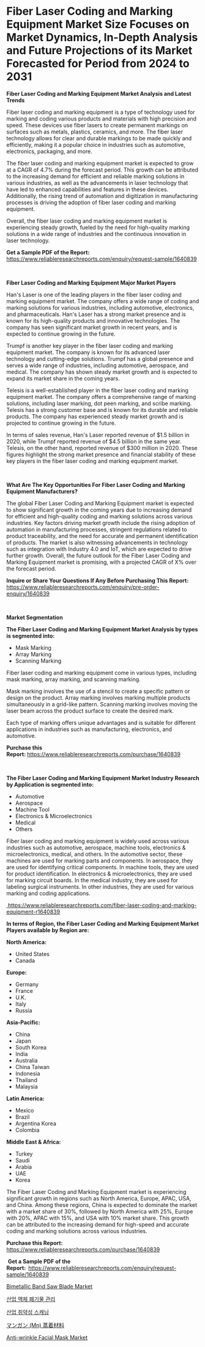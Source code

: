 <p><h1>Fiber Laser Coding and Marking Equipment Market Size Focuses on Market Dynamics, In-Depth Analysis and Future Projections of its Market Forecasted for Period from 2024 to 2031</h1></p><p><strong>Fiber Laser Coding and Marking Equipment Market Analysis and Latest Trends</strong></p>
<p><p>Fiber laser coding and marking equipment is a type of technology used for marking and coding various products and materials with high precision and speed. These devices use fiber lasers to create permanent markings on surfaces such as metals, plastics, ceramics, and more. The fiber laser technology allows for clear and durable markings to be made quickly and efficiently, making it a popular choice in industries such as automotive, electronics, packaging, and more.</p><p>The fiber laser coding and marking equipment market is expected to grow at a CAGR of 4.7% during the forecast period. This growth can be attributed to the increasing demand for efficient and reliable marking solutions in various industries, as well as the advancements in laser technology that have led to enhanced capabilities and features in these devices. Additionally, the rising trend of automation and digitization in manufacturing processes is driving the adoption of fiber laser coding and marking equipment.</p><p>Overall, the fiber laser coding and marking equipment market is experiencing steady growth, fueled by the need for high-quality marking solutions in a wide range of industries and the continuous innovation in laser technology.</p></p>
<p><strong>Get a Sample PDF of the Report:&nbsp;</strong> <a href="https://www.reliableresearchreports.com/enquiry/request-sample/1640839">https://www.reliableresearchreports.com/enquiry/request-sample/1640839</a></p>
<p>&nbsp;</p>
<p><strong>Fiber Laser Coding and Marking Equipment Major Market Players</strong></p>
<p><p>Han's Laser is one of the leading players in the fiber laser coding and marking equipment market. The company offers a wide range of coding and marking solutions for various industries, including automotive, electronics, and pharmaceuticals. Han's Laser has a strong market presence and is known for its high-quality products and innovative technologies. The company has seen significant market growth in recent years, and is expected to continue growing in the future.</p><p>Trumpf is another key player in the fiber laser coding and marking equipment market. The company is known for its advanced laser technology and cutting-edge solutions. Trumpf has a global presence and serves a wide range of industries, including automotive, aerospace, and medical. The company has shown steady market growth and is expected to expand its market share in the coming years.</p><p>Telesis is a well-established player in the fiber laser coding and marking equipment market. The company offers a comprehensive range of marking solutions, including laser marking, dot peen marking, and scribe marking. Telesis has a strong customer base and is known for its durable and reliable products. The company has experienced steady market growth and is projected to continue growing in the future.</p><p>In terms of sales revenue, Han's Laser reported revenue of $1.5 billion in 2020, while Trumpf reported revenue of $4.5 billion in the same year. Telesis, on the other hand, reported revenue of $300 million in 2020. These figures highlight the strong market presence and financial stability of these key players in the fiber laser coding and marking equipment market.</p></p>
<p>&nbsp;</p>
<p><strong>What Are The Key Opportunities For Fiber Laser Coding and Marking Equipment Manufacturers?</strong></p>
<p><p>The global Fiber Laser Coding and Marking Equipment market is expected to show significant growth in the coming years due to increasing demand for efficient and high-quality coding and marking solutions across various industries. Key factors driving market growth include the rising adoption of automation in manufacturing processes, stringent regulations related to product traceability, and the need for accurate and permanent identification of products. The market is also witnessing advancements in technology such as integration with Industry 4.0 and IoT, which are expected to drive further growth. Overall, the future outlook for the Fiber Laser Coding and Marking Equipment market is promising, with a projected CAGR of X% over the forecast period.</p></p>
<p><strong>Inquire or Share Your Questions If Any Before Purchasing This Report:</strong> <a href="https://www.reliableresearchreports.com/enquiry/pre-order-enquiry/1640839">https://www.reliableresearchreports.com/enquiry/pre-order-enquiry/1640839</a></p>
<p>&nbsp;</p>
<p><strong>Market Segmentation</strong></p>
<p><strong>The Fiber Laser Coding and Marking Equipment Market Analysis by types is segmented into:</strong></p>
<p><ul><li>Mask Marking</li><li>Array Marking</li><li>Scanning Marking</li></ul></p>
<p><p>Fiber laser coding and marking equipment come in various types, including mask marking, array marking, and scanning marking. </p><p>Mask marking involves the use of a stencil to create a specific pattern or design on the product. Array marking involves marking multiple products simultaneously in a grid-like pattern. Scanning marking involves moving the laser beam across the product surface to create the desired mark. </p><p>Each type of marking offers unique advantages and is suitable for different applications in industries such as manufacturing, electronics, and automotive.</p></p>
<p><strong>Purchase this Report:&nbsp;</strong><a href="https://www.reliableresearchreports.com/purchase/1640839">https://www.reliableresearchreports.com/purchase/1640839</a></p>
<p>&nbsp;</p>
<p><strong>The Fiber Laser Coding and Marking Equipment Market Industry Research by Application is segmented into:</strong></p>
<p><ul><li>Automotive</li><li>Aerospace</li><li>Machine Tool</li><li>Electronics & Microelectronics</li><li>Medical</li><li>Others</li></ul></p>
<p><p>Fiber laser coding and marking equipment is widely used across various industries such as automotive, aerospace, machine tools, electronics & microelectronics, medical, and others. In the automotive sector, these machines are used for marking parts and components. In aerospace, they are used for identifying critical components. In machine tools, they are used for product identification. In electronics & microelectronics, they are used for marking circuit boards. In the medical industry, they are used for labeling surgical instruments. In other industries, they are used for various marking and coding applications.</p></p>
<p><a href="https://www.reliableresearchreports.com/fiber-laser-coding-and-marking-equipment-r1640839">&nbsp;https://www.reliableresearchreports.com/fiber-laser-coding-and-marking-equipment-r1640839</a></p>
<p><strong>In terms of Region, the Fiber Laser Coding and Marking Equipment Market Players available by Region are:</strong></p>
<p>
    <p> <strong> North America: </strong>
        <ul>
            <li>United States</li>
            <li>Canada</li>
        </ul>
        </p> 
    <p> <strong> Europe: </strong>
        <ul>
            <li>Germany</li>
            <li>France</li>
            <li>U.K.</li>
            <li>Italy</li>
            <li>Russia</li>
        </ul>
        </p> 
    <p> <strong> Asia-Pacific: </strong>
        <ul>
            <li>China</li>
            <li>Japan</li>
            <li>South Korea</li>
            <li>India</li>
            <li>Australia</li>
            <li>China Taiwan</li>
            <li>Indonesia</li>
            <li>Thailand</li>
            <li>Malaysia</li>
        </ul>
        </p> 
    <p> <strong> Latin America: </strong>
        <ul>
            <li>Mexico</li>
            <li>Brazil</li>
            <li>Argentina Korea</li>
            <li>Colombia</li>
        </ul>
        </p> 
    <p> <strong> Middle East & Africa: </strong>
        <ul>
            <li>Turkey</li>
            <li>Saudi</li>
            <li>Arabia</li>
            <li>UAE</li>
            <li>Korea</li>
        </ul>
    </p>
    </p>
<p><p>The Fiber Laser Coding and Marking Equipment market is experiencing significant growth in regions such as North America, Europe, APAC, USA, and China. Among these regions, China is expected to dominate the market with a market share of 30%, followed by North America with 25%, Europe with 20%, APAC with 15%, and USA with 10% market share. This growth can be attributed to the increasing demand for high-speed and accurate coding and marking solutions across various industries.</p></p>
<p><strong>Purchase this Report: </strong><a href="https://www.reliableresearchreports.com/purchase/1640839">https://www.reliableresearchreports.com/purchase/1640839</a></p>
<p>&nbsp;<strong>Get a Sample PDF of the Report:&nbsp;&nbsp;</strong><a href="https://www.reliableresearchreports.com/enquiry/request-sample/1640839">https://www.reliableresearchreports.com/enquiry/request-sample/1640839</a></p>
<p><strong></strong></p>
<p><p><a href="https://github.com/MyrticeDare2023/Market-Research-Report-List-1/blob/main/bimetallic-band-saw-blade-market.md">Bimetallic Band Saw Blade Market</a></p><p><a href="https://github.com/CliftonFisher9067/Market-Research-Report-List-1/blob/main/590171982674.md">산업 액체 폐기물 관리</a></p><p><a href="https://github.com/vskv4779xr1/Market-Research-Report-List-2/blob/main/203632982673.md">산업 취약성 스캐닝</a></p><p><a href="https://github.com/EstelWisozk1/Market-Research-Report-List-1/blob/main/815816093804.md">マンガン (Mn) 蒸着材料</a></p><p><a href="https://github.com/cameroneffertz/Market-Research-Report-List-1/blob/main/anti-wrinkle-facial-mask-market.md">Anti-wrinkle Facial Mask Market</a></p></p>
